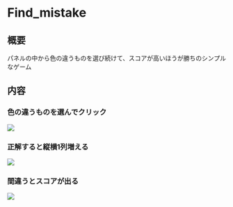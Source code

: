 # Find_mistake

## 概要
パネルの中から色の違うものを選び続けて、スコアが高いほうが勝ちのシンプルなゲーム

## 内容
### 色の違うものを選んでクリック
<img src="https://user-images.githubusercontent.com/40752235/51881473-a295de80-23be-11e9-8694-8caafc9b3892.png">

### 正解すると縦横1列増える
<img src="https://user-images.githubusercontent.com/40752235/51881478-a590cf00-23be-11e9-8daf-b0bf33ab81d6.png">

### 間違うとスコアが出る
<img src="https://user-images.githubusercontent.com/40752235/51881483-a75a9280-23be-11e9-9b32-733936d18c82.png">

